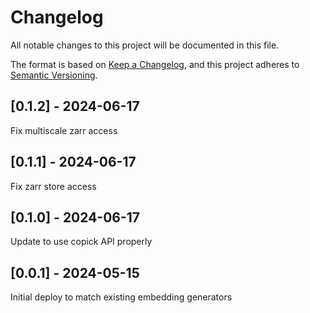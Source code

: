 # Changelog
All notable changes to this project will be documented in this file.

The format is based on [Keep a Changelog](https://keepachangelog.com/en/1.0.0/),
and this project adheres to [Semantic Versioning](https://semver.org/spec/v2.0.0.html).

## [0.1.2] - 2024-06-17
Fix multiscale zarr access

## [0.1.1] - 2024-06-17
Fix zarr store access

## [0.1.0] - 2024-06-17
Update to use copick API properly

## [0.0.1] - 2024-05-15
Initial deploy to match existing embedding generators
